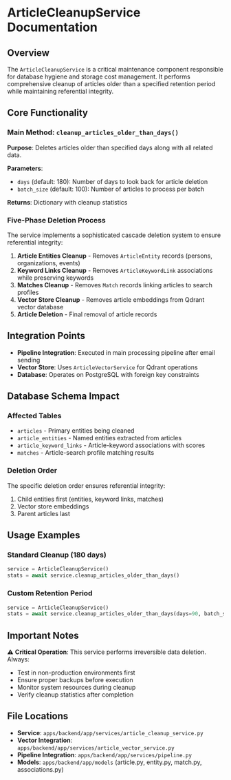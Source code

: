 # ArticleCleanupService Documentation

## Overview

The `ArticleCleanupService` is a critical maintenance component responsible for database hygiene and storage cost management. It performs comprehensive cleanup of articles older than a specified retention period while maintaining referential integrity.

## Core Functionality

### Main Method: `cleanup_articles_older_than_days()`

**Purpose**: Deletes articles older than specified days along with all related data.

**Parameters**:

- `days` (default: 180): Number of days to look back for article deletion
- `batch_size` (default: 100): Number of articles to process per batch

**Returns**: Dictionary with cleanup statistics

### Five-Phase Deletion Process

The service implements a sophisticated cascade deletion system to ensure referential integrity:

1. **Article Entities Cleanup** - Removes `ArticleEntity` records (persons, organizations, events)
2. **Keyword Links Cleanup** - Removes `ArticleKeywordLink` associations while preserving keywords
3. **Matches Cleanup** - Removes `Match` records linking articles to search profiles
4. **Vector Store Cleanup** - Removes article embeddings from Qdrant vector database
5. **Article Deletion** - Final removal of article records

## Integration Points

- **Pipeline Integration**: Executed in main processing pipeline after email sending
- **Vector Store**: Uses `ArticleVectorService` for Qdrant operations
- **Database**: Operates on PostgreSQL with foreign key constraints

## Database Schema Impact

### Affected Tables

- `articles` - Primary entities being cleaned
- `article_entities` - Named entities extracted from articles
- `article_keyword_links` - Article-keyword associations with scores
- `matches` - Article-search profile matching results

### Deletion Order

The specific deletion order ensures referential integrity:

1. Child entities first (entities, keyword links, matches)
2. Vector store embeddings
3. Parent articles last

## Usage Examples

### Standard Cleanup (180 days)

```python
service = ArticleCleanupService()
stats = await service.cleanup_articles_older_than_days()
```

### Custom Retention Period

```python
service = ArticleCleanupService()
stats = await service.cleanup_articles_older_than_days(days=90, batch_size=50)
```

## Important Notes

⚠️ **Critical Operation**: This service performs irreversible data deletion. Always:

- Test in non-production environments first
- Ensure proper backups before execution
- Monitor system resources during cleanup
- Verify cleanup statistics after completion

## File Locations

- **Service**: `apps/backend/app/services/article_cleanup_service.py`
- **Vector Integration**: `apps/backend/app/services/article_vector_service.py`
- **Pipeline Integration**: `apps/backend/app/services/pipeline.py`
- **Models**: `apps/backend/app/models` (article.py, entity.py, match.py, associations.py)
